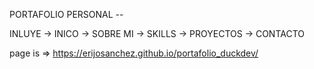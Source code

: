 PORTAFOLIO PERSONAL --

INLUYE -> INICO
       -> SOBRE MI
       -> SKILLS 
       -> PROYECTOS
       -> CONTACTO

page is => https://erijosanchez.github.io/portafolio_duckdev/
